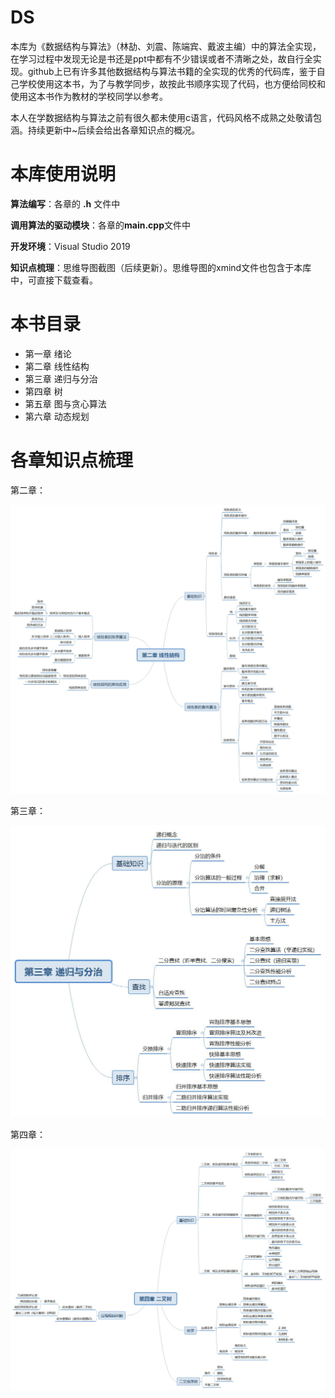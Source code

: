 # DS
本库为《数据结构与算法》（林劼、刘震、陈端宾、戴波主编）中的算法全实现，在学习过程中发现无论是书还是ppt中都有不少错误或者不清晰之处，故自行全实现。github上已有许多其他数据结构与算法书籍的全实现的优秀的代码库，鉴于自己学校使用这本书，为了与教学同步，故按此书顺序实现了代码，也方便给同校和使用这本书作为教材的学校同学以参考。

本人在学数据结构与算法之前有很久都未使用c语言，代码风格不成熟之处敬请包涵。持续更新中~后续会给出各章知识点的概况。



# 本库使用说明

**算法编写**：各章的 **.h** 文件中

**调用算法的驱动模块**：各章的**main.cpp**文件中

**开发环境**：Visual Studio 2019

**知识点梳理**：思维导图截图（后续更新）。思维导图的xmind文件也包含于本库中，可直接下载查看。



# 本书目录
- 第一章 绪论
- 第二章 线性结构
- 第三章 递归与分治
- 第四章 树
- 第五章 图与贪心算法
- 第六章 动态规划



# 各章知识点梳理

第二章：

![第二章](https://github.com/furongw/DS/raw/master/image/线性结构.jpg)

第三章：

![第三章](https://github.com/furongw/DS/raw/master/image/递归与分治.jpg)

第四章：

![第四章](https://github.com/furongw/DS/raw/master/image/二叉树.jpg)

